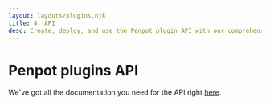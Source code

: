 ```yaml
---
layout: layouts/plugins.njk
title: 4. API
desc: Create, deploy, and use the Penpot plugin API with our comprehensive documentation. Get started today and expand Penpot's capabilities.
---
```


# Penpot plugins API

We've got all the documentation you need for the API right <a target="_blank" href="https://penpot-plugins-api-doc.pages.dev/">here</a>.
